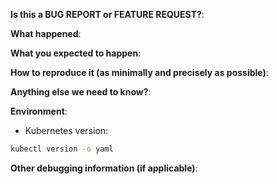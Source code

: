 **Is this a BUG REPORT or FEATURE REQUEST?**:

**What happened**:

**What you expected to happen**:

**How to reproduce it (as minimally and precisely as possible)**:

**Anything else we need to know?**:

**Environment**:

- Kubernetes version:

```bash
kubectl version -o yaml
```

**Other debugging information (if applicable)**: